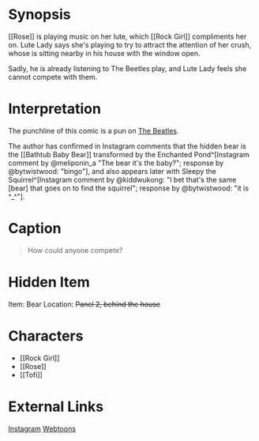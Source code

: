 # Synopsis
[[Rose]] is playing music on her lute, which [[Rock Girl]] compliments her on. Lute Lady says she's playing to try to attract the attention of her crush, whose is sitting nearby in his house with the window open.

Sadly, he is already listening to The Beetles play, and Lute Lady feels she cannot compete with them.

# Interpretation
The punchline of this comic is a pun on [The Beatles](https://en.wikipedia.org/wiki/The_Beatles).

The author has confirmed in Instagram comments that the hidden bear is the [[Bathtub Baby Bear]] transformed by the Enchanted Pond^[Instagram comment by @meliponin_a "The bear it's the baby?"; response by @bytwistwood: "bingo"], and also appears later with Sleepy the Squirrel^[Instagram comment by @kiddwukong: "I bet that's the same [bear] that goes on to find the squirrel"; response by @bytwistwood: "it is ^_^"].

# Caption
> How could anyone compete?

# Hidden Item
Item: Bear
Location: ~~Panel 2, behind the house~~

# Characters
* [[Rock Girl]]
* [[Rose]]
* [[Tofi]]

# External Links
[Instagram](https://www.instagram.com/p/B3nVUGTAJxg/)
[Webtoons](https://www.webtoons.com/en/challenge/twistwood-tales/12-crush/viewer?title_no=344740&episode_no=12)